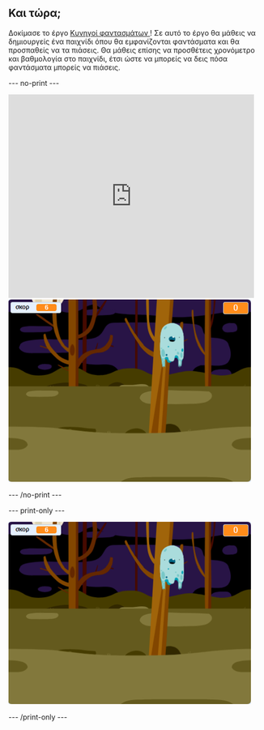 ## Και τώρα;

Δοκίμασε το έργο [Κυνηγοί φαντασμάτων ](https://projects.raspberrypi.org/en/projects/ghostbusters?utm_source=pathway&utm_medium=whatnext&utm_campaign=projects)! Σε αυτό το έργο θα μάθεις να δημιουργείς ένα παιχνίδι όπου θα εμφανίζονται φαντάσματα και θα προσπαθείς να τα πιάσεις. Θα μάθεις επίσης να προσθέτεις χρονόμετρο και βαθμολογία στο παιχνίδι, έτσι ώστε να μπορείς να δεις πόσα φαντάσματα μπορείς να πιάσεις.

\--- no-print \---

<div class="scratch-preview">
  <iframe allowtransparency="true" width="485" height="402" src="https://scratch.mit.edu/projects/embed/276874679/?autostart=false" frameborder="0" scrolling="no"></iframe>
  <img src="images/ghostbusters-static.png">
</div>

\--- /no-print \---

\--- print-only \---

![showcase](images/ghostbusters-static.png)

\--- /print-only \---